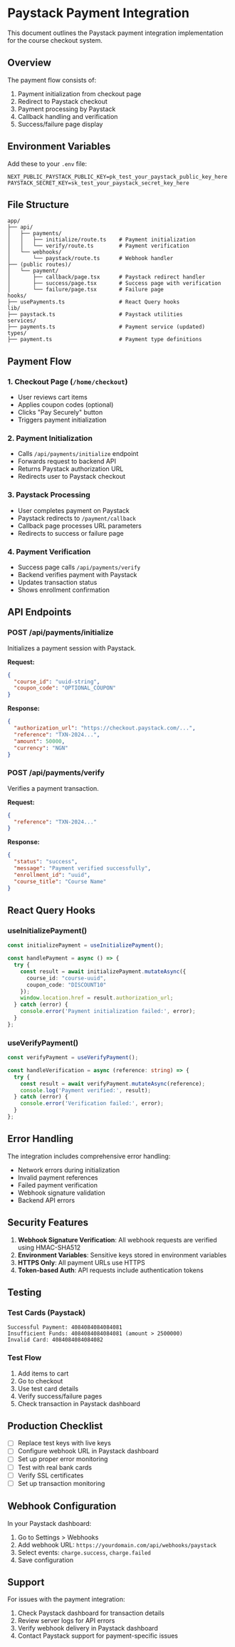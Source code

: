 # Paystack Payment Integration

This document outlines the Paystack payment integration implementation for the course checkout system.

## Overview

The payment flow consists of:
1. Payment initialization from checkout page
2. Redirect to Paystack checkout
3. Payment processing by Paystack
4. Callback handling and verification
5. Success/failure page display

## Environment Variables

Add these to your `.env` file:

```env
NEXT_PUBLIC_PAYSTACK_PUBLIC_KEY=pk_test_your_paystack_public_key_here
PAYSTACK_SECRET_KEY=sk_test_your_paystack_secret_key_here
```

## File Structure

```
app/
├── api/
│   ├── payments/
│   │   ├── initialize/route.ts    # Payment initialization
│   │   └── verify/route.ts        # Payment verification
│   └── webhooks/
│       └── paystack/route.ts      # Webhook handler
├── (public routes)/
│   └── payment/
│       ├── callback/page.tsx      # Paystack redirect handler
│       ├── success/page.tsx       # Success page with verification
│       └── failure/page.tsx       # Failure page
hooks/
├── usePayments.ts                 # React Query hooks
lib/
├── paystack.ts                    # Paystack utilities
services/
├── payments.ts                    # Payment service (updated)
types/
├── payment.ts                     # Payment type definitions
```

## Payment Flow

### 1. Checkout Page (`/home/checkout`)
- User reviews cart items
- Applies coupon codes (optional)
- Clicks "Pay Securely" button
- Triggers payment initialization

### 2. Payment Initialization
- Calls `/api/payments/initialize` endpoint
- Forwards request to backend API
- Returns Paystack authorization URL
- Redirects user to Paystack checkout

### 3. Paystack Processing
- User completes payment on Paystack
- Paystack redirects to `/payment/callback`
- Callback page processes URL parameters
- Redirects to success or failure page

### 4. Payment Verification
- Success page calls `/api/payments/verify`
- Backend verifies payment with Paystack
- Updates transaction status
- Shows enrollment confirmation

## API Endpoints

### POST /api/payments/initialize
Initializes a payment session with Paystack.

**Request:**
```json
{
  "course_id": "uuid-string",
  "coupon_code": "OPTIONAL_COUPON"
}
```

**Response:**
```json
{
  "authorization_url": "https://checkout.paystack.com/...",
  "reference": "TXN-2024...",
  "amount": 50000,
  "currency": "NGN"
}
```

### POST /api/payments/verify
Verifies a payment transaction.

**Request:**
```json
{
  "reference": "TXN-2024..."
}
```

**Response:**
```json
{
  "status": "success",
  "message": "Payment verified successfully",
  "enrollment_id": "uuid",
  "course_title": "Course Name"
}
```

## React Query Hooks

### useInitializePayment()
```typescript
const initializePayment = useInitializePayment();

const handlePayment = async () => {
  try {
    const result = await initializePayment.mutateAsync({
      course_id: "course-uuid",
      coupon_code: "DISCOUNT10"
    });
    window.location.href = result.authorization_url;
  } catch (error) {
    console.error('Payment initialization failed:', error);
  }
};
```

### useVerifyPayment()
```typescript
const verifyPayment = useVerifyPayment();

const handleVerification = async (reference: string) => {
  try {
    const result = await verifyPayment.mutateAsync(reference);
    console.log('Payment verified:', result);
  } catch (error) {
    console.error('Verification failed:', error);
  }
};
```

## Error Handling

The integration includes comprehensive error handling:

- Network errors during initialization
- Invalid payment references
- Failed payment verification
- Webhook signature validation
- Backend API errors

## Security Features

1. **Webhook Signature Verification**: All webhook requests are verified using HMAC-SHA512
2. **Environment Variables**: Sensitive keys stored in environment variables
3. **HTTPS Only**: All payment URLs use HTTPS
4. **Token-based Auth**: API requests include authentication tokens

## Testing

### Test Cards (Paystack)
```
Successful Payment: 4084084084084081
Insufficient Funds: 4084084084084081 (amount > 2500000)
Invalid Card: 4084084084084082
```

### Test Flow
1. Add items to cart
2. Go to checkout
3. Use test card details
4. Verify success/failure pages
5. Check transaction in Paystack dashboard

## Production Checklist

- [ ] Replace test keys with live keys
- [ ] Configure webhook URL in Paystack dashboard
- [ ] Set up proper error monitoring
- [ ] Test with real bank cards
- [ ] Verify SSL certificates
- [ ] Set up transaction monitoring

## Webhook Configuration

In your Paystack dashboard:
1. Go to Settings > Webhooks
2. Add webhook URL: `https://yourdomain.com/api/webhooks/paystack`
3. Select events: `charge.success`, `charge.failed`
4. Save configuration

## Support

For issues with the payment integration:
1. Check Paystack dashboard for transaction details
2. Review server logs for API errors
3. Verify webhook delivery in Paystack dashboard
4. Contact Paystack support for payment-specific issues